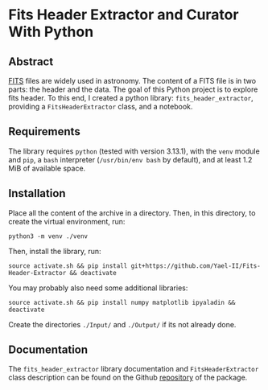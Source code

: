 # Fits Header Extractor and Curator With Python

## Abstract

[FITS](https://en.wikipedia.org/wiki/FITS) files are widely used in astronomy. The content of a FITS file is in two parts: the header and the data. The goal of this Python project is to explore fits header. To this end, I created a python library: `fits_header_extractor`, providing a `FitsHeaderExtractor` class, and a notebook.

## Requirements

The library requires `python` (tested with version 3.13.1), with the `venv` module and `pip`, a `bash` interpreter (`/usr/bin/env bash` by default), and at least 1.2 MiB of available space.

## Installation

Place all the content of the archive in a directory. Then, in this directory, to create the virtual environment, run:
```
python3 -m venv ./venv
```
Then, install the library, run:
```
source activate.sh && pip install git+https://github.com/Yael-II/Fits-Header-Extractor && deactivate
```
You may probably also need some additional libraries:
```
source activate.sh && pip install numpy matplotlib ipyaladin && deactivate
```
Create the directories `./Input/` and `./Output/` if its not already done.

## Documentation

The `fits_header_extractor` library documentation and `FitsHeaderExtractor` class description can be found on the Github [repository](https://github.com/Yael-II/Fits_Header_Extractor) of the package.


